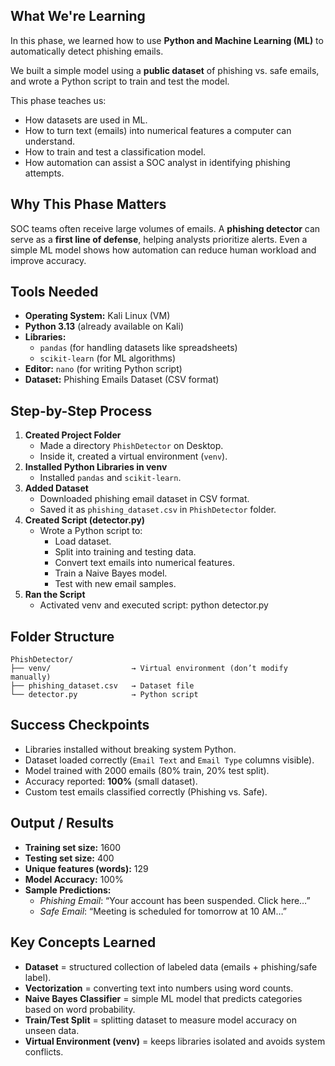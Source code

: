 ## What We're Learning

In this phase, we learned how to use **Python and Machine Learning (ML)** to automatically detect phishing emails.

We built a simple model using a **public dataset** of phishing vs. safe emails, and wrote a Python script to train and test the model.

This phase teaches us:

- How datasets are used in ML.
- How to turn text (emails) into numerical features a computer can understand.
- How to train and test a classification model.
- How automation can assist a SOC analyst in identifying phishing attempts.

## Why This Phase Matters

SOC teams often receive large volumes of emails. A **phishing detector** can serve as a **first line of defense**, helping analysts prioritize alerts. Even a simple ML model shows how automation can reduce human workload and improve accuracy.


## Tools Needed

- **Operating System:** Kali Linux (VM)
- **Python 3.13** (already available on Kali)
- **Libraries:**
    - `pandas` (for handling datasets like spreadsheets)
    - `scikit-learn` (for ML algorithms)
- **Editor:** `nano` (for writing Python script)
- **Dataset:** Phishing Emails Dataset (CSV format)


## Step-by-Step Process

1. **Created Project Folder**
    - Made a directory `PhishDetector` on Desktop.
    - Inside it, created a virtual environment (`venv`).
2. **Installed Python Libraries in venv**
    - Installed `pandas` and `scikit-learn`.
3. **Added Dataset**
    - Downloaded phishing email dataset in CSV format.
    - Saved it as `phishing_dataset.csv` in `PhishDetector` folder.
4. **Created Script (detector.py)**
    - Wrote a Python script to:
        - Load dataset.
        - Split into training and testing data.
        - Convert text emails into numerical features.
        - Train a Naive Bayes model.
        - Test with new email samples.
5. **Ran the Script**
    - Activated venv and executed script: python detector.py
  
## Folder Structure

```
PhishDetector/
├── venv/                  → Virtual environment (don’t modify manually)
├── phishing_dataset.csv   → Dataset file
└── detector.py            → Python script

```

## Success Checkpoints

- Libraries installed without breaking system Python.
- Dataset loaded correctly (`Email Text` and `Email Type` columns visible).
- Model trained with 2000 emails (80% train, 20% test split).
- Accuracy reported: **100%** (small dataset).
- Custom test emails classified correctly (Phishing vs. Safe).

## Output / Results

- **Training set size:** 1600
- **Testing set size:** 400
- **Unique features (words):** 129
- **Model Accuracy:** 100%
- **Sample Predictions:**
    - *Phishing Email*: “Your account has been suspended. Click here…”
    - *Safe Email*: “Meeting is scheduled for tomorrow at 10 AM…”

## Key Concepts Learned

- **Dataset** = structured collection of labeled data (emails + phishing/safe label).
- **Vectorization** = converting text into numbers using word counts.
- **Naive Bayes Classifier** = simple ML model that predicts categories based on word probability.
- **Train/Test Split** = splitting dataset to measure model accuracy on unseen data.
- **Virtual Environment (venv)** = keeps libraries isolated and avoids system conflicts.


